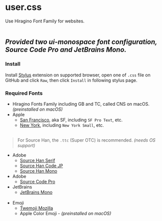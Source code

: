 # user.css
Use Hiragino Font Family for websites.<br><br>
## _Provided two ui-monospace font configuration, Source Code Pro and JetBrains Mono._

### Install
Install [Stylus](https://add0n.com/stylus.html) extension on supported browser, open one of `.css` file on GitHub and click `Raw`, then click `Install` in following stylus page.

### Required Fonts
  - Hiragino Fonts Family including GB and TC, called CNS on macOS. _(preinstalled on macOS)_
  - Apple
    - [San Francisco](https://developer.apple.com/fonts/), aka SF, including `SF Pro Text`, etc.
    - [New York](https://developer.apple.com/fonts/), including `New York Small`, etc.<br><br>
  > For Source Han, the `.ttc` (Super OTC) is recommended. _(needs OS support)_
  - Adobe
    - [Source Han Serif](https://github.com/adobe-fonts/source-han-serif)
    - [Source Han Code JP](https://github.com/adobe-fonts/source-han-code-jp)
    - [Source Han Mono](https://github.com/adobe-fonts/source-han-mono)
  - Adobe
    - [Source Code Pro](https://github.com/adobe-fonts/source-code-pro)
  - JetBrains
    - [JetBrains Mono](https://github.com/JetBrains/JetBrainsMono)<br><br>
  - Emoji
    - [Twemoji Mozilla](https://github.com/mozilla/twemoji-colr)
    - Apple Color Emoji - _(preinstalled on macOS)_
